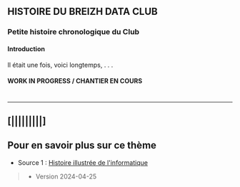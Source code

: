 ## HISTOIRE DU BREIZH DATA CLUB
### Petite histoire chronologique du Club

#### Introduction
Il était une fois, voici longtemps, . . .



#### WORK IN PROGRESS / CHANTIER EN COURS

#  
#  


---

## [|||||||||] 
>
## Pour en savoir plus sur ce thème

- Source 1 : [Histoire illustrée de l'informatique](https://laboutique.edpsciences.fr/produit/1255/9782759827053/histoire-illustree-de-l-informatique)

  
>
>
>  *  Version 2024-04-25



